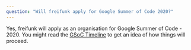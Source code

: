 ```yaml
---
question: "Will freifunk apply for Google Summer of Code 2020?"
---
```

Yes, freifunk will apply as an organisation for Google Summer of Code - 2020. You might read the [GSoC Timeline](https://developers.google.com/open-source/gsoc/timeline) to get an idea of how things will proceed.
